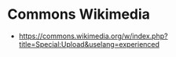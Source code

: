 # Commons Wikimedia

* https://commons.wikimedia.org/w/index.php?title=Special:Upload&uselang=experienced

